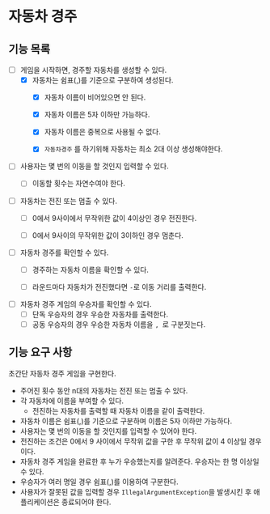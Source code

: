 # 자동차 경주
## 기능 목록
- [ ] 게임을 시작하면, 경주할 자동차를 생성할 수 있다.
  - [X] 자동차는 쉼표(,)를 기준으로 구분하여 생성된다.
    - [X] 자동차 이름이 비어있으면 안 된다.
    - [X] 자동차 이름은 5자 이하만 가능하다.
    - [X] 자동차 이름은 중복으로 사용될 수 없다.
    - [X] `자동차경주` 를 하기위해 자동차는 최소 2대 이상 생성해야한다.


- [ ] 사용자는 몇 번의 이동을 할 것인지 입력할 수 있다.
  - [ ] 이동할 횟수는 자연수여야 한다.


- [ ] 자동차는 전진 또는 멈출 수 있다.
  - [ ] 0에서 9사이에서 무작위한 값이 4이상인 경우 전진한다.
  - [ ] 0에서 9사이의 무작위한 값이 3이하인 경우 멈춘다.


- [ ] 자동차 경주를 확인할 수 있다.
  - [ ] 경주하는 자동차 이름을 확인할 수 있다.
  - [ ] 라운드마다 자동차가 전진했다면 `-`로 이동 거리를 출력한다.

  
- [ ] 자동차 경주 게임의 우승자를 확인할 수 있다.
  - [ ] 단독 우승자의 경우 우승한 자동차를 출력한다.
  - [ ] 공동 우승자의 경우 우승한 자동차 이름을 `, `로 구분짓는다. 

## 기능 요구 사항
초간단 자동차 경주 게임을 구현한다.

- 주어진 횟수 동안 n대의 자동차는 전진 또는 멈출 수 있다.
- 각 자동차에 이름을 부여할 수 있다. 
  - 전진하는 자동차를 출력할 때 자동차 이름을 같이 출력한다.
- 자동차 이름은 쉼표(,)를 기준으로 구분하며 이름은 5자 이하만 가능하다.
- 사용자는 몇 번의 이동을 할 것인지를 입력할 수 있어야 한다.
- 전진하는 조건은 0에서 9 사이에서 무작위 값을 구한 후 무작위 값이 4 이상일 경우이다.
- 자동차 경주 게임을 완료한 후 누가 우승했는지를 알려준다. 우승자는 한 명 이상일 수 있다.
- 우승자가 여러 명일 경우 쉼표(,)를 이용하여 구분한다.
- 사용자가 잘못된 값을 입력할 경우 `IllegalArgumentException`을 발생시킨 후 애플리케이션은 종료되어야 한다.